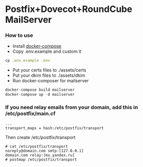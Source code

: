 # Postfix+Dovecot+RoundCube MailServer
### How to use
* Install [docker-compose](https://docs.docker.com/compose/install/)
* Copy .env.example and custom it
```js
cp .env.example .env
```
* Put your certs files to ./assets/certs
* Put your dkim files to ./assets/dkim
* Run docker-composer for mailserver
```js
docker-compose build mailserver
docker-compose up -d mailserver
```
### If you need relay emails from your domain, add this in /etc/postfix/main.cf
```
...
transport_maps = hash:/etc/postfix/transport
```
Then create /etc/postfix/transport
```
# cat /etc/postfix/transport
noreply@domain.com smtp:[127.0.0.1]
domain.com relay:[mx.yandex.ru]
# postmap /etc/postfix/transport
```
